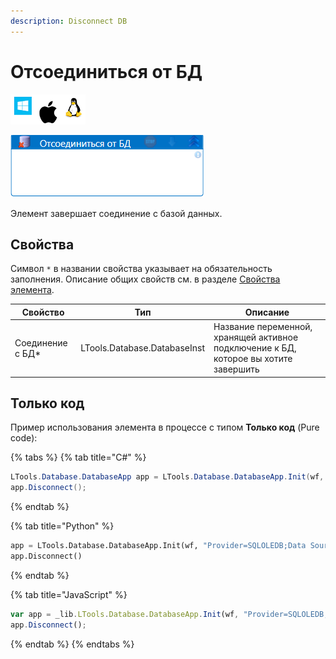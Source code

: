 ```yaml
---
description: Disconnect DB
---
```



# Отсоединиться от БД

![](../../../resources/activities/basic/db/image-100-1-1-1-1-1-1-1-2-65.png)

![](../../../resources/activities/basic/db/отсоединиться-от-бд.png)

Элемент завершает соединение с базой данных.


## Свойства
Символ `*` в названии свойства указывает на обязательность заполнения. Описание общих свойств см. в разделе [Свойства элемента](https://docs.primo-rpa.ru/primo-rpa/primo-studio/process/elements#svoistva-elementa).


| Свойство         | Тип                          | Описание                |
| ---------------- | ---------------------------- | ----------------------- |
| Соединение с БД\* | LTools.Database.DatabaseInst | Название переменной, хранящей активное подключение к БД, которое вы хотите завершить |


## Только код

Пример использования элемента в процессе с типом **Только код** (Pure code):

{% tabs %}
{% tab title="C#" %}
```csharp
LTools.Database.DatabaseApp app = LTools.Database.DatabaseApp.Init(wf, "Provider=SQLOLEDB;Data Source=<servername>;Initial Catalog=<dbname>;Integrated Security=SSPI");
app.Disconnect();
```
{% endtab %}

{% tab title="Python" %}
```python
app = LTools.Database.DatabaseApp.Init(wf, "Provider=SQLOLEDB;Data Source=<servername>;Initial Catalog=<dbname>;Integrated Security=SSPI")
app.Disconnect()
```
{% endtab %}

{% tab title="JavaScript" %}
```javascript
var app = _lib.LTools.Database.DatabaseApp.Init(wf, "Provider=SQLOLEDB;Data Source=<servername>;Initial Catalog=<dbname>;Integrated Security=SSPI");
app.Disconnect();
```
{% endtab %}
{% endtabs %}

